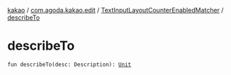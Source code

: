[kakao](../../index.md) / [com.agoda.kakao.edit](../index.md) / [TextInputLayoutCounterEnabledMatcher](index.md) / [describeTo](./describe-to.md)

# describeTo

`fun describeTo(desc: Description): `[`Unit`](https://kotlinlang.org/api/latest/jvm/stdlib/kotlin/-unit/index.html)